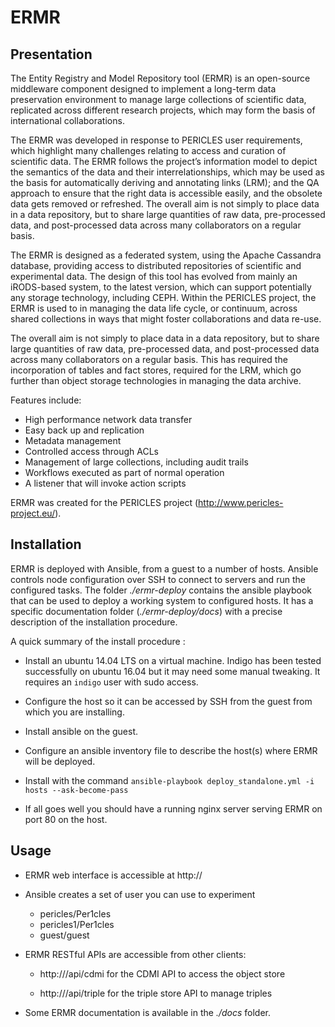 # ERMR

## Presentation



The Entity Registry and Model Repository tool (ERMR) is an open-source 
middleware component designed to implement a long-term data preservation 
environment to manage large collections of scientific data, replicated across 
different research projects, which may form the basis of international 
collaborations.

The ERMR was developed in response to PERICLES user requirements, which 
highlight many challenges relating to access and curation of scientific data. 
The ERMR follows the project’s information model to depict the semantics of the 
data and their interrelationships, which may be used as the basis for 
automatically deriving and annotating links (LRM); and the QA approach to 
ensure that the right data is accessible easily, and the obsolete data gets 
removed or refreshed. The overall aim is not simply to place data in a data 
repository, but to share large quantities of raw data, pre-processed data, and 
post-processed data across many collaborators on a regular basis.

The ERMR is designed as a federated system, using the Apache Cassandra 
database, providing access to distributed repositories of scientific and 
experimental data. The design of this tool has evolved from mainly an 
iRODS-based system, to the latest version, which can support potentially any 
storage technology, including CEPH. Within the PERICLES project, the ERMR is 
used to in managing the data life cycle, or continuum, across shared 
collections in ways that might foster collaborations and data re-use.

The overall aim is not simply to place data in a data repository, but to share 
large quantities of raw data, pre-processed data, and post-processed data 
across many collaborators on a regular basis. This has required the 
incorporation of tables and fact stores, required for the LRM, which go 
further than object storage technologies in managing the data archive.

Features include:

* High performance network data transfer
* Easy back up and replication
* Metadata management
* Controlled access through ACLs
* Management of large collections, including audit trails
* Workflows executed as part of normal operation
* A listener that will invoke action scripts

ERMR was created for the PERICLES project (http://www.pericles-project.eu/).



## Installation

ERMR is deployed with Ansible, from a guest to a number of hosts. Ansible 
controls node configuration over SSH to connect to servers and run the 
configured tasks. The folder _./ermr-deploy_ contains the ansible playbook 
that can be used to deploy a working system to configured hosts. It has a 
specific documentation folder (_./ermr-deploy/docs_) with a precise 
description of the installation procedure. 

A quick summary of the install procedure :

* Install an ubuntu 14.04 LTS on a virtual machine. Indigo has been tested
successfully on ubuntu 16.04 but it may need some manual tweaking. It requires
an `indigo` user with sudo access.

* Configure the host so it can be accessed by SSH from the guest from which you 
are installing.

* Install ansible on the guest.

* Configure an ansible inventory file to describe the host(s) where ERMR will 
be deployed.

* Install with the command 
`ansible-playbook deploy_standalone.yml -i hosts --ask-become-pass`

* If all goes well you should have a running nginx server serving ERMR on port 
80 on the host.



## Usage


* ERMR web interface is accessible at http://<host-ip>

* Ansible creates a set of user you can use to experiment

  * pericles/Per1cles
  * pericles1/Per1cles
  * guest/guest

* ERMR RESTful APIs are accessible from other clients:

  * http://<host-ip>/api/cdmi for the CDMI API to access the object store
  
  * http://<host-ip>/api/triple for the triple store API to manage triples
  
* Some ERMR documentation is available in the _./docs_ folder.


